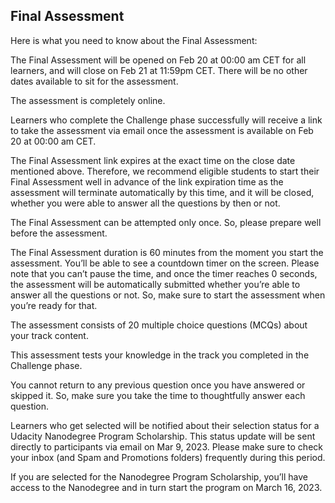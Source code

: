 ## Final Assessment
Here is what you need to know about the Final Assessment:


The Final Assessment will be opened on Feb 20 at 00:00 am CET for all learners, and will close on Feb 21 at 11:59pm CET. There will be no other dates available to sit for the assessment.

The assessment is completely online.

Learners who complete the Challenge phase successfully will receive a link to take the assessment via email once the assessment is available on Feb 20 at 00:00 am CET.

The Final Assessment link expires at the exact time on the close date mentioned above. Therefore, we recommend eligible students to start their Final Assessment well in advance of the link expiration time as the assessment will terminate automatically by this time, and it will be closed, whether you were able to answer all the questions by then or not.

The Final Assessment can be attempted only once. So, please prepare well before the assessment.

The Final Assessment duration is 60 minutes from the moment you start the assessment. You’ll be able to see a countdown timer on the screen. Please note that you can’t pause the time, and once the timer reaches 0 seconds, the assessment will be automatically submitted whether you’re able to answer all the questions or not. So, make sure to start the assessment when you’re ready for that.

The assessment consists of 20 multiple choice questions (MCQs) about your track content.

This assessment tests your knowledge in the track you completed in the Challenge phase.

You cannot return to any previous question once you have answered or skipped it. So, make sure you take the time to thoughtfully answer each question.

Learners who get selected will be notified about their selection status for a Udacity Nanodegree Program Scholarship. This status update will be sent directly to participants via email on Mar 9, 2023. Please make sure to check your inbox (and Spam and Promotions folders) frequently during this period.

If you are selected for the Nanodegree Program Scholarship, you’ll have access to the Nanodegree and in turn start the program on March 16, 2023.

